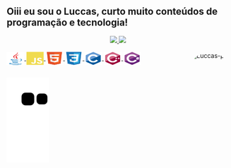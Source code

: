 ## Oiii eu sou o Luccas, curto muito conteúdos de programação e tecnologia!
<div align="center">
  <a href="https://github.com/Luccas-cyber">
  <img height="180em" src="https://github-readme-stats.vercel.app/api?username=Luccas-cyber&show_icons=true&theme=dark&include_all_commits=true&count_private=true"/>
  <img height="180em" src="https://github-readme-stats.vercel.app/api/top-langs/?username=Luccas-cyber&layout=compact&langs_count=7&theme=dark"/>
</div>
<div style="display: inline_block"><br>
  
  <img align="center" alt="Luccas-Js" height="30" width="40" src="https://github.com/devicons/devicon/blob/master/icons/java/java-original.svg">
  <img align="center" alt="Luccas-Js" height="30" width="40" src="https://raw.githubusercontent.com/devicons/devicon/master/icons/javascript/javascript-plain.svg">
  <img align="center" alt="Luccas-HTML" height="30" width="40" src="https://raw.githubusercontent.com/devicons/devicon/master/icons/html5/html5-original.svg">
  <img align="center" alt="Luccas-CSS" height="30" width="40" src="https://raw.githubusercontent.com/devicons/devicon/master/icons/css3/css3-original.svg">
  <img align="center" alt="Luccas-Csharp" height="30" width="40" src="https://github.com/devicons/devicon/blob/master/icons/c/c-original.svg">
  <img align="center" alt="Luccas-Csharp" height="30" width="40" src="https://github.com/devicons/devicon/blob/master/icons/cplusplus/cplusplus-original.svg">
  <img align="center" alt="Luccas-Csharp" height="30" width="40" src="https://raw.githubusercontent.com/devicons/devicon/master/icons/csharp/csharp-original.svg">
  <img align="right" alt="Luccas-pic" height="150" style="border-radius:50px;" src="https://i.pinimg.com/474x/d3/58/2e/d3582ee19773922d796d854144f6463f.jpg?width=676&height=676">
</div>
  
  ##
  
  ![Snake animation](https://github.com/Luccas-cyber/Luccas-cyber/blob/output/github-contribution-grid-snake.svg)
 
</div>
